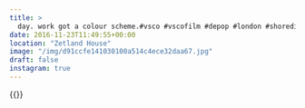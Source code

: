 ```yaml
---
title: >
  day. work got a colour scheme.#vsco #vscofilm #depop #london #shoredith #interior
date: 2016-11-23T11:49:55+00:00
location: "Zetland House"
image: "/img/d91ccfe141030100a514c4ece32daa67.jpg"
draft: false
instagram: true
---
```


{{<photo src="/img/d91ccfe141030100a514c4ece32daa67.jpg">}}
